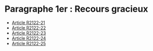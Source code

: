 # Paragraphe 1er : Recours gracieux &#13;
&#13;
&#13;


* [Article R2122-21](./LEGIARTI000024280394.md)
* [Article R2122-22](./LEGIARTI000024280396.md)
* [Article R2122-23](./LEGIARTI000024280398.md)
* [Article R2122-24](./LEGIARTI000024280400.md)
* [Article R2122-25](./LEGIARTI000024280402.md)

